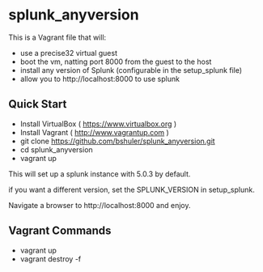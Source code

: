 splunk_anyversion
=================

This is a Vagrant file that will:

- use a precise32 virtual guest
- boot the vm, natting port 8000 from the guest to the host
- install any version of Splunk (configurable in the setup_splunk file)
- allow you to http://localhost:8000 to use splunk

Quick Start
-----------

- Install VirtualBox ( https://www.virtualbox.org )
- Install Vagrant  ( http://www.vagrantup.com )
- git clone https://github.com/bshuler/splunk_anyversion.git
- cd splunk_anyversion
- vagrant up

This will set up a splunk instance with 5.0.3 by default.

if you want a different version, set the SPLUNK_VERSION in setup_splunk.

Navigate a browser to http://localhost:8000 and enjoy.

Vagrant Commands
----------------

- vagrant up
- vagrant destroy -f

